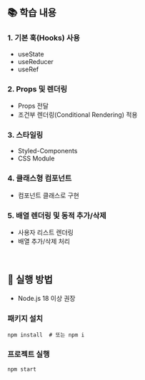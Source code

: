 ## 📚 학습 내용
### 1. 기본 훅(Hooks) 사용
- useState
- useReducer
- useRef

### 2. Props 및 렌더링
- Props 전달
- 조건부 렌더링(Conditional Rendering) 적용
  
### 3. 스타일링
- Styled-Components
- CSS Module
  
### 4. 클래스형 컴포넌트
- 컴포넌트 클래스로 구현
  
### 5. 배열 렌더링 및 동적 추가/삭제
- 사용자 리스트 렌더링
- 배열 추가/삭제 처리
<br/>

## 🔔 실행 방법
- Node.js 18 이상 권장

### 패키지 설치
```
npm install  # 또는 npm i
```

### 프로젝트 실행
```
npm start
```
